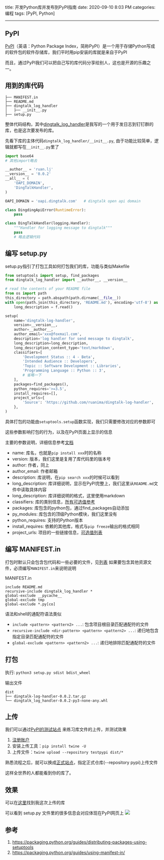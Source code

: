 title: 开发Python库并发布到PyPI指南
date: 2020-09-10 8:03 PM
categories: 编程
tags: [PyPI, Python]

---

## PyPI
[PyPI](https://pypi.org/)（英语：Python Package Index，简称PyPI）是一个用于存储Python写成的软件包的软件存储库，我们平时用pip安装的库就是来自于PyPI

而且，通过PyPI我们可以把自己写的库代码分享给别人，这也是开源的乐趣之一。

## 用到的库代码

```
├── MANIFEST.in
├── README.md
├── dingtalk_log_handler
│   ├── __init__.py
├── setup.py
```
整体代码结构，其中[dingtalk_log_handler](https://github.com/ruanima/dingtalk-log-handler)是我写的一个用于发日志到钉钉群的库，也是这次要发布的库。

先看下库的主体代码`dingtalk_log_handler/__init__.py`, 由于功能比较简单，逻辑就都写在`__init__.py`里了

```python
import base64
# 其他import略去

__author__ = 'ruan.lj'
__version__ = '0.0.2'
__all__ = (
    'OAPI_DOMAIN',
    'DingTalkHandler',
)

OAPI_DOMAIN = 'oapi.dingtalk.com'   # dingtalk open api domain

class DingdingApiError(RuntimeError):
    pass

class DingTalkHandler(logging.Handler):
    """Handler for logging message to dingtalk"""
    pass
    # 略去逻辑代码
```

## 编写 setup.py
setup.py指引了打包工具如何打包我们的库，功能与类似Makefile

```python
from setuptools import setup, find_packages
from dingtalk_log_handler import __author__, __version__

# read the contents of your README file
from os import path
this_directory = path.abspath(path.dirname(__file__))
with open(path.join(this_directory, 'README.md'), encoding='utf-8') as f:
    long_description = f.read()

setup(
    name='dingtalk-log-handler',
    version=__version__,
    author=__author__,
    author_email='xxx@foxmail.com',
    description='log handler for send message to dingtalk',
    long_description=long_description,
    long_description_content_type='text/markdown',
    classifiers=[
        'Development Status :: 4 - Beta',
        'Intended Audience :: Developers',
        'Topic :: Software Development :: Libraries',
        'Programming Language :: Python :: 3',
        # 省略一下
    ],
    packages=find_packages(),
    python_requires='>=3.5',
    install_requires=[],
    project_urls={
        'Source': 'https://github.com/ruanima/dingtalk-log-handler',
    },
)
```

具体打包的功能由`setuptools.setup`函数实现，我们只需要修改对应的参数即可

这些参数影响打包的行为，以及在PyPI页面上显示的信息

主要的参数说明，详细信息参考[文档](https://packaging.python.org/guides/distributing-packages-using-setuptools)
- name: 库名，也就是`pip install xxx`时的名称
- version: 版本，我们这里是复用了库代码里的版本号
- author: 作者，同上
- author_email: 作者邮箱
- description: 库说明，在`pip search xxx`的时候可以看到
- long_description: 库详细说明，显示在PyPI完整上，我们这里从`README.md`文件中读取具体内容
- long_description: 库详细说明的格式，这里使用markdown
- classifiers: 库的类别信息，[所有可选值参考](https://pypi.org/classifiers/)
- packages: 库包含的python包，通过find_packages自动添加
- py_modules: 库包含的顶级Python模块，我们这里没有
- python_requires: 支持的Python版本
- install_requires: 依赖的其他库，格式与`pip freeze`输出的格式相同
- project_urls: 项目的一些链接信息，[可选值列表](https://packaging.python.org/guides/distributing-packages-using-setuptools/?#project-urls)

## 编写 MANIFEST.in
打包时默认只会包含包代码和一些必要的文件，见[列表](https://packaging.python.org/guides/using-manifest-in/#how-files-are-included-in-an-sdist)
如果要包含其他资源文件，必须编写`MANIFEST.in`来说明说明

MANIFEST.in
```
include README.md
recursive-include dingtalk_log_handler *
global-exclude __pycache__
global-exclude tmp
global-exclude *.py[co]
```

语法和shell的通配符语法类似
- `include <pattern> <pattern2> ...`: 包含项目根目录匹配通配符的文件
- `recursive-include <dir-pattern> <pattern> <pattern2> ...`: 递归地包含指定目录匹配通配符的文件
- `global-exclude <pattern> <pattern2> ...`: 递归地排除匹配通配符的文件


## 打包
执行: `python3 setup.py sdist bdist_wheel`

输出文件
```
dist
├── dingtalk-log-handler-0.0.2.tar.gz
└── dingtalk_log_handler-0.0.2-py3-none-any.whl
```

## 上传
我们可以通过[PyPI的测试站点](https://test.pypi.org) 来练习库文件的上传，并测试效果

1. [注册账户](https://test.pypi.org/account/register/) 
2. 安装上传工具：`pip install twine -U`
3. 上传文件：`twine upload --repository testpypi dist/*` 

熟悉流程之后，就可以换成[正式站点](https://pypi.org)，指定正式仓库(--repository pypi)上传文件

这样全世界的人都能看到你的库了。

## 效果
可以在[这里](https://pypi.org/project/dingtalk-log-handler/)找到我这次上传的库

可以看到 setup.py 文件里的很多信息会对应体现在PyPI网页上
![](http://image.runjf.com/mweb/2020-09-11-15997969319299.jpg)

## 参考
1. https://packaging.python.org/guides/distributing-packages-using-setuptools
2. https://packaging.python.org/guides/using-manifest-in/